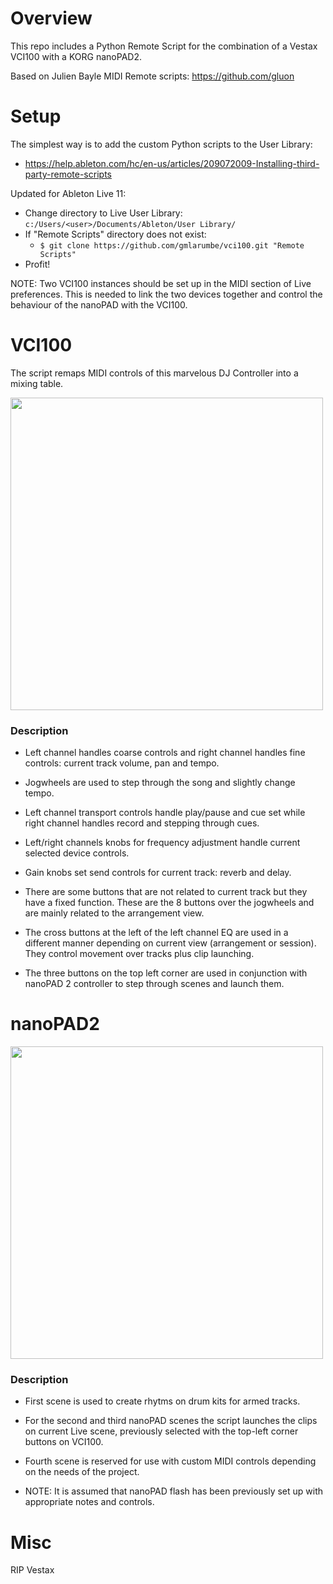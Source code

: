 # Overview #

This repo includes a Python Remote Script for the combination of a Vestax VCI100 with a
KORG nanoPAD2.

Based on Julien Bayle MIDI Remote scripts: https://github.com/gluon

# Setup #

The simplest way is to add the custom Python scripts to the User Library:

  * https://help.ableton.com/hc/en-us/articles/209072009-Installing-third-party-remote-scripts

Updated for Ableton Live 11:

  * Change directory to Live User Library: `c:/Users/<user>/Documents/Ableton/User Library/`
  * If "Remote Scripts" directory does not exist:
     * `$ git clone https://github.com/gmlarumbe/vci100.git "Remote Scripts"`
  * Profit!

NOTE: Two VCI100 instances should be set up in the MIDI section of Live preferences. This is needed
to link the two devices together and control the behaviour of the nanoPAD with the VCI100.

# VCI100 #

The script remaps MIDI controls of this marvelous DJ Controller into a mixing table.

<img src="https://cdn.digitaldjtips.com/app/uploads/2013/06/13093425/Vestax-VCI-100-The-Controller-That-Started-It-All-copy.jpg" width="500">


### Description ###

  * Left channel handles coarse controls and right channel handles fine controls: current track volume, pan and tempo.

  * Jogwheels are used to step through the song and slightly change tempo.

  * Left channel transport controls handle play/pause and cue set while right channel handles record and stepping through cues.

  * Left/right channels knobs for frequency adjustment handle current selected device controls.

  * Gain knobs set send controls for current track: reverb and delay.

  * There are some buttons that are not related to current track but they have a fixed function.
    These are the 8 buttons over the jogwheels and are mainly related to the arrangement view.

  * The cross buttons at the left of the left channel EQ are used in a different manner depending on current view (arrangement or session).
    They control movement over tracks plus clip launching.

  * The three buttons on the top left corner are used in conjunction with nanoPAD 2 controller to step through scenes and launch them.


# nanoPAD2 #

<img src="http://djexpressions.net/wp-content/uploads/2015/01/5_controladores_korg.jpg" width="500">

### Description ###


  * First scene is used to create rhytms on drum kits for armed tracks.


  * For the second and third nanoPAD scenes the script launches the clips on current Live scene, previously selected with the top-left corner buttons on VCI100.


  * Fourth scene is reserved for use with custom MIDI controls depending on the needs of the project.


  * NOTE: It is assumed that nanoPAD flash has been previously set up with appropriate notes and controls.


# Misc  #

RIP Vestax
